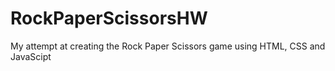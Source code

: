 # RockPaperScissorsHW
My attempt at creating the Rock Paper Scissors game using HTML, CSS and JavaScipt
